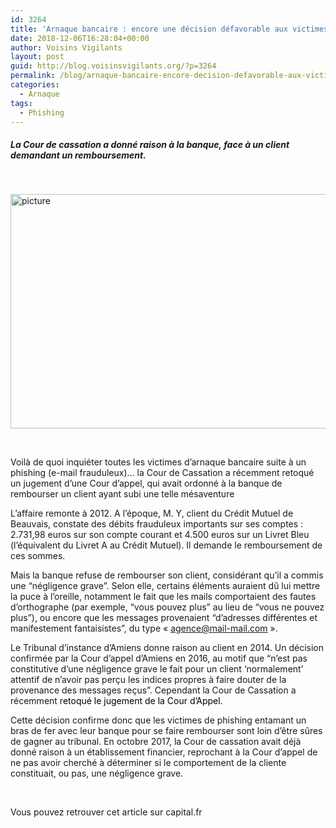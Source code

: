 ```yaml
---
id: 3264
title: 'Arnaque bancaire : encore une décision défavorable aux victimes de phishing'
date: 2018-12-06T16:28:04+00:00
author: Voisins Vigilants
layout: post
guid: http://blog.voisinsvigilants.org/?p=3264
permalink: /blog/arnaque-bancaire-encore-decision-defavorable-aux-victimes-phishing/
categories:
  - Arnaque
tags:
  - Phishing
---
```

##### La Cour de cassation a donné raison à la banque, face à un client demandant un remboursement.

&nbsp;

[<img class="aligncenter wp-image-3266 size-full" src="./../../images/2018/06/picture.jpg" alt="picture" width="750" height="375" />](./../../images/2018/06/picture.jpg)

&nbsp;

Voilà de quoi inquiéter toutes les victimes d’arnaque bancaire suite à un phishing (e-mail frauduleux)… la Cour de Cassation a récemment retoqué un jugement d’une Cour d’appel, qui avait ordonné à la banque de rembourser un client ayant subi une telle mésaventure
<!--more-->
L’affaire remonte à 2012. A l’époque, M. Y, client du Crédit Mutuel de Beauvais, constate des débits frauduleux importants sur ses comptes : 2.731,98 euros sur son compte courant et 4.500 euros sur un Livret Bleu (l’équivalent du Livret A au Crédit Mutuel). Il demande le remboursement de ces sommes.

Mais la banque refuse de rembourser son client, considérant qu’il a commis une “négligence grave”. Selon elle, certains éléments auraient dû lui mettre la puce à l’oreille, notamment le fait que les mails comportaient des fautes d’orthographe (par exemple, “vous pouvez plus” au lieu de “vous ne pouvez plus”), ou encore que les messages provenaient “d&rsquo;adresses différentes et manifestement fantaisistes”, du type &laquo;&nbsp;agence@mail-mail.com&nbsp;&raquo;.

Le Tribunal d’instance d’Amiens donne raison au client en 2014. Un décision confirmée par la Cour d’appel d’Amiens en 2016, au motif que “n’est pas constitutive d’une négligence grave le fait pour un client &lsquo;normalement’ attentif de n’avoir pas perçu les indices propres à faire douter de la provenance des messages reçus”. Cependant la Cour de Cassation a récemment r<span style="color: #000000;">etoqué le jugement de la Cour d&rsquo;Appel. </span>

Cette décision confirme donc que les victimes de phishing entamant un bras de fer avec leur banque pour se faire rembourser sont loin d’être sûres de gagner au tribunal. En octobre 2017, la Cour de cassation avait déjà donné raison à un établissement financier, reprochant à la Cour d’appel de ne pas avoir cherché à déterminer si le comportement de la cliente constituait, ou pas, une négligence grave.

&nbsp;

Vous pouvez retrouver cet article sur capital.fr
